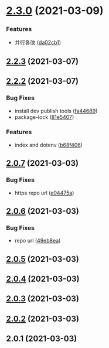 # [2.3.0](https://github.com/snomiao/sno-mongo-ku/compare/v2.2.3...v2.3.0) (2021-03-09)


### Features

* 并行各改 ([da02cb1](https://github.com/snomiao/sno-mongo-ku/commit/da02cb1f48cd25255ec2d346d5ce2e3b1378c583))



## [2.2.3](https://github.com/snomiao/sno-mongo-ku/compare/v2.2.2...v2.2.3) (2021-03-07)



## [2.2.2](https://github.com/snomiao/sno-mongo-ku/compare/v2.0.7...v2.2.2) (2021-03-07)


### Bug Fixes

* install dev publish tools ([fa44689](https://github.com/snomiao/sno-mongo-ku/commit/fa44689089f2eae5c4222245e6d5b871dfe2ef8b))
* package-lock ([81e5407](https://github.com/snomiao/sno-mongo-ku/commit/81e5407eabac23ef54c6a5d937806081c6cdce6e))


### Features

* index and dotenv ([b68f406](https://github.com/snomiao/sno-mongo-ku/commit/b68f406711a5499587b687c955ddccaf13f58d75))



## [2.0.7](https://github.com/snomiao/sno-mongo-ku/compare/v2.0.6...v2.0.7) (2021-03-03)


### Bug Fixes

* https repo url ([e04475a](https://github.com/snomiao/sno-mongo-ku/commit/e04475a97394679c3e6bb3fa2eca343351950071))



## [2.0.6](https://github.com/snomiao/sno-mongo-ku/compare/v2.0.5...v2.0.6) (2021-03-03)


### Bug Fixes

* repo url ([49eb8ea](https://github.com/snomiao/sno-mongo-ku/commit/49eb8ea984a38b2c54e1d4b8f7c79d8611ae2e65))



## [2.0.5](/compare/v2.0.4...v2.0.5) (2021-03-03)



## [2.0.4](/compare/v2.0.3...v2.0.4) (2021-03-03)



## [2.0.3](/compare/v2.0.2...v2.0.3) (2021-03-03)



## [2.0.2](/compare/v2.0.1...v2.0.2) (2021-03-03)



## 2.0.1 (2021-03-03)



